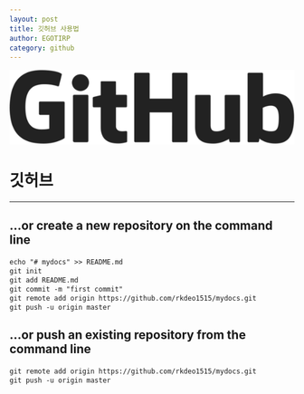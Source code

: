 ```yaml
---
layout: post
title: 깃허브 사용법
author: EGOTIRP
category: github
---
```


![head](./pics/githublogo.png)

# 깃허브
---

## …or create a new repository on the command line
```
echo "# mydocs" >> README.md
git init
git add README.md
git commit -m "first commit"
git remote add origin https://github.com/rkdeo1515/mydocs.git
git push -u origin master
```
## …or push an existing repository from the command line
```
git remote add origin https://github.com/rkdeo1515/mydocs.git
git push -u origin master
```
